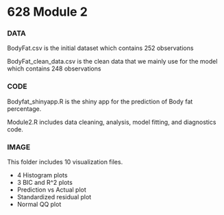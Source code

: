 # 628 Module 2


### DATA
BodyFat.csv is the initial dataset which contains 252 observations

BodyFat_clean_data.csv is the clean data that we mainly use for the model which contains 248 observations

### CODE
Bodyfat_shinyapp.R is the shiny app for the prediction of Body fat percentage.

Module2.R includes data cleaning, analysis, model fitting, and diagnostics code.

### IMAGE
This folder includes 10 visualization files.
- 4 Histogram plots
- 3 BIC and R^2 plots
- Prediction vs Actual plot
- Standardized residual plot
- Normal QQ plot
